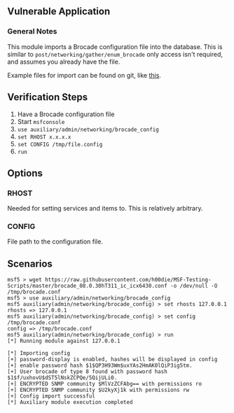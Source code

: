 ## Vulnerable Application

### General Notes

This module imports a Brocade configuration file into the database.
This is similar to `post/networking/gather/enum_brocade` only access isn't required,
and assumes you already have the file.

Example files for import can be found on git, like
[this](https://raw.githubusercontent.com/h00die/MSF-Testing-Scripts/master/brocade_08.0.30hT311_ic_icx6430.conf).

## Verification Steps

1. Have a Brocade configuration file
2. Start `msfconsole`
3. `use auxiliary/admin/networking/brocade_config`
4. `set RHOST x.x.x.x`
5. `set CONFIG /tmp/file.config`
6. `run`

## Options

### RHOST

Needed for setting services and items to.  This is relatively arbitrary.

### CONFIG

File path to the configuration file.

## Scenarios

```
msf5 > wget https://raw.githubusercontent.com/h00die/MSF-Testing-Scripts/master/brocade_08.0.30hT311_ic_icx6430.conf -o /dev/null -O /tmp/brocade.conf
msf5 > use auxiliary/admin/networking/brocade_config
msf5 auxiliary(admin/networking/brocade_config) > set rhosts 127.0.0.1
rhosts => 127.0.0.1
msf5 auxiliary(admin/networking/brocade_config) > set config /tmp/brocade.conf
config => /tmp/brocade.conf
msf5 auxiliary(admin/networking/brocade_config) > run
[*] Running module against 127.0.0.1

[*] Importing config
[+] password-display is enabled, hashes will be displayed in config
[+] enable password hash $1$QP3H93Wm$uxYAs2HmAK0lQiP3ig5tm.
[+] User brocade of type 8 found with password hash $1$f/uxhovU$dST5lNskZCPQe/5QijULi0.
[+] ENCRYPTED SNMP community $MlVzZCFAbg== with permissions ro
[+] ENCRYPTED SNMP community $U2kyXj1k with permissions rw
[+] Config import successful
[*] Auxiliary module execution completed
```


